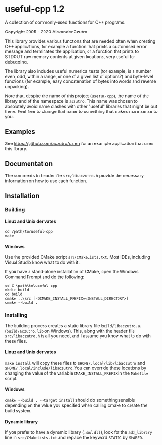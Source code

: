 # useful-cpp 1.2
A collection of commonly-used functions for C++ programs.

Copyright 2005 - 2020 Alexander Czutro

This library provides various functions that are needed often when creating C++
applications, for example a function that prints a customised error message and
terminates the application, or a function that prints to STDOUT raw memory
contents at given locations, very useful for debugging.

The library also includes useful numerical tests (for example, is a number
even, odd, within a range, or one of a given list of options?) and byte-level
functions (for example, easy concatenation of bytes into words and reverse
unpacking).

Note that, despite the name of this project (`useful-cpp`), the name of the
library and of the namespace is `aczutro`.  This name was chosen to absolutely
avoid name clashes with other "useful" libraries that might be out there.
Feel free to change that name to something that makes more sense to you.

## Examples

See https://github.com/aczutro/czren for an example application that uses this
library.

## Documentation

The comments in header file `src/libaczutro.h` provide the necessary information
on how to use each function.

## Installation

### Building

#### Linux and Unix derivates

```shell script
cd /path/to/useful-cpp
make
```

#### Windows

Use the provided CMake script `src/CMakeLists.txt`.  Most IDEs, including
Visual Studio know what to do with it.

If you have a stand-alone installation of CMake, open the Windows Command
Prompt and do the following:

```shell
cd C:\path\to\useful-cpp
mkdir build
cd build
cmake ..\src [-DCMAKE_INSTALL_PREFIX=<INSTALL_DIRECTORY>]
cmake --build .
```

### Installing

The building process creates a static library file `build/libaczutro.a`.
(`build\aczutro.lib` on Windows).  This, along with the header file
`src/libaczutro.h` is all you need, and I assume you know what to do with
these files.

#### Linux and Unix derivates

`make install` will copy these files to `$HOME/.local/lib/libaczutro` and
`$HOME/.local/include/libaczutro`.   You can override these locations by
changing the value of the variable `CMAKE_INSTALL_PREFIX` in the `Makefile`
script.

#### Windows

`cmake --build . --target install` should do something sensible depending
on the value you specified when calling cmake to create the build system.

#### Dynamic library

If you prefer to have a dynamic library (`.so`/`.dll`), look for the
`add_library` line in `src/CMakeLists.txt` and replace the keyword
`STATIC` by `SHARED`.
